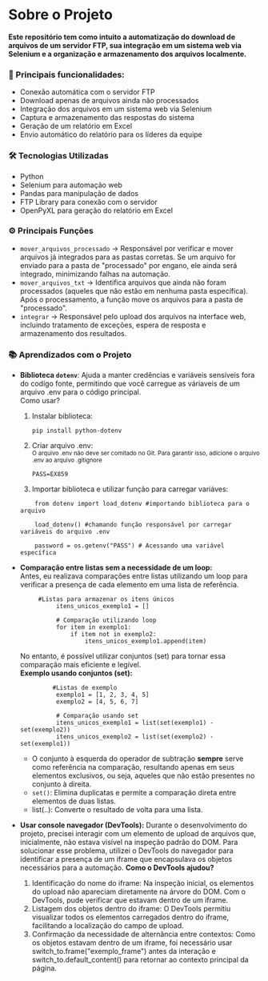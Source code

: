 # Sobre o Projeto  
**Este repositório tem como intuito a automatização do download de arquivos de um servidor FTP, sua integração em um sistema web via Selenium e a organização e armazenamento dos arquivos localmente.**

### **🚀 Principais funcionalidades:**  
- Conexão automática com o servidor FTP  
- Download apenas de arquivos ainda não processados  
- Integração dos arquivos em um sistema web via Selenium  
- Captura e armazenamento das respostas do sistema  
- Geração de um relatório em Excel  
- Envio automático do relatório para os líderes da equipe  

### **🛠️ Tecnologias Utilizadas**  
- Python 
- Selenium para automação web
- Pandas para manipulação de dados
- FTP Library para conexão com o servidor
- OpenPyXL para geração do relatório em Excel

### **⚙️ Principais Funções**  
- `mover_arquivos_processado` → Responsável por verificar e mover arquivos já integrados para as pastas corretas. Se um arquivo for enviado para a pasta de "processado" por engano, ele ainda será integrado, minimizando falhas na automação.
- `mover_arquivos_txt` → Identifica arquivos que ainda não foram processados (aqueles que não estão em nenhuma pasta específica). Após o processamento, a função move os arquivos para a pasta de "processado".
- `integrar` → Responsável pelo upload dos arquivos na interface web, incluindo tratamento de exceções, espera de resposta e armazenamento dos resultados.

### **📚 Aprendizados com o Projeto**  
- **Biblioteca `dotenv`**: Ajuda a manter credências e variáveis sensíveis fora do codígo fonte, permitindo que você carregue as váriaveis de um arquivo .env para o código principal.  
    Como usar?  
    1. Instalar biblioteca:  
        ``` 
        pip install python-dotenv
        ```  
    2. Criar arquivo .env:  
        <sub> O arquivo .env não deve ser comitado no Git. Para garantir isso, adicione o arquivo .env ao arquivo .gitignore </sub>  
        ```
        PASS=EX859
        ```  
    3. Importar biblioteca e utilizar função para carregar variáves:  

  ```
      from dotenv import load_dotenv #importando biblioteca para o arquivo
      
      load_dotenv() #chamando função responsável por carregar variáveis do arquivo .env
      
      password = os.getenv("PASS") # Acessando uma variável específica

  ```

- **Comparação entre listas sem a necessidade de um loop:**  
    Antes, eu realizava comparações entre listas utilizando um loop para verificar a presença de cada elemento em uma lista de referência.
  ```
       #Listas para armazenar os itens únicos
            itens_unicos_exemplo1 = []
            
            # Comparação utilizando loop
            for item in exemplo1:
                if item not in exemplo2:
                    itens_unicos_exemplo1.append(item) 
  ```

    No entanto, é possível utilizar conjuntos (set) para tornar essa comparação mais eficiente e legível.  
    **Exemplo usando conjuntos (set):**
  ```
           #Listas de exemplo
            exemplo1 = [1, 2, 3, 4, 5]
            exemplo2 = [4, 5, 6, 7]
            
            # Comparação usando set
            itens_unicos_exemplo1 = list(set(exemplo1) - set(exemplo2))
            itens_unicos_exemplo2 = list(set(exemplo2) - set(exemplo1))
  ```  
    - O conjunto à esquerda do operador de subtração **sempre** serve como referência na comparação, resultando apenas em seus elementos exclusivos, ou seja, aqueles que não estão presentes no conjunto à direita. 
    - `set()`: Elimina duplicatas e permite a comparação direta entre elementos de duas listas.  
    - list(..):  Converte o resultado de volta para uma lista.  
- **Usar console navegador (DevTools):**
Durante o desenvolvimento do projeto, precisei interagir com um elemento de upload de arquivos que, inicialmente, não estava visível na inspeção padrão do DOM. Para solucionar esse problema, utilizei o DevTools do navegador para identificar a presença de um iframe que encapsulava os objetos necessários para a automação.
**Como o DevTools ajudou?**
    1.    Identificação do nome do iframe: Na inspeção inicial, os elementos do upload não apareciam diretamente na árvore do DOM. Com o DevTools, pude verificar que estavam dentro de um iframe.
    2.    Listagem dos objetos dentro do iframe: O DevTools permitiu visualizar todos os elementos carregados dentro do iframe, facilitando a localização do campo de upload.
    3.    Confirmação da necessidade de alternância entre contextos: Como os objetos estavam dentro de um iframe, foi necessário usar switch_to.frame("exemplo_frame") antes da interação e switch_to.default_content() para retornar ao contexto principal da página.
